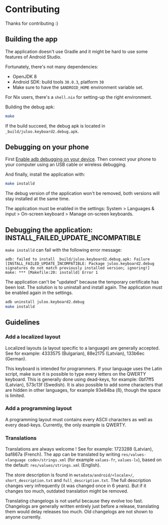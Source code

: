 # Contributing

Thanks for contributing :)

## Building the app

The application doesn't use Gradle and it might be hard to use some features of
Android Studio.

Fortunately, there's not many dependencies:
- OpenJDK 8
- Android SDK: build tools `30.0.3`, platform `30`
- Make sure to have the `$ANDROID_HOME` environment variable set.

For Nix users, there's a `shell.nix` for setting-up the right environment.

Building the debug apk:

```sh
make
```

If the build succeed, the debug apk is located in
`_build/juloo.keyboard2.debug.apk`.

## Debugging on your phone

First [Enable adb debugging on your device](https://developer.android.com/studio/command-line/adb#Enabling).
Then connect your phone to your computer using an USB cable or wireless
debugging.

And finally, install the application with:
```sh
make installd
```

The debug version of the application won't be removed, both versions will stay
installed at the same time.

The application must be enabled in the settings:
System > Languages & input > On-screen keyboard > Manage on-screen keyboards.

## Debugging the application: INSTALL_FAILED_UPDATE_INCOMPATIBLE

`make installd` can fail with the following error message:

```
adb: failed to install _build/juloo.keyboard2.debug.apk: Failure [INSTALL_FAILED_UPDATE_INCOMPATIBLE: Package juloo.keyboard2.debug signatures do not match previously installed version; ignoring!]
make: *** [Makefile:20: installd] Error 1
```

The application can't be "updated" because the temporary certificate has been
lost. The solution is to uninstall and install again.
The application must be enabled again in the settings.

```sh
adb uninstall juloo.keyboard2.debug
make installd
```

## Guidelines

### Add a localized layout

Localized layouts (a layout specific to a language) are generally accepted.
See for example: 4333575 (Bulgarian), 88e2175 (Latvian), 133b6ec (German).

This keyboard is intended for programmers. If your language uses the Latin script, make sure it is possible to type every letters on the QWERTY keyboard.
This is generally done using dead-keys, for example: 0bf7ff5 (Latvian), 573c13f (Swedish).
It is also possible to add some characters that are hidden in other languages, for example 93e84ba (ß), though the space is limited.

### Add a programming layout

A programming layout must contains every ASCII characters as well as every dead-keys.
Currently, the only example is QWERTY.

### Translations

Translations are always welcome ! See for example: 1723288 (Latvian), baf867a (French).
The app can be translated by writing `res/values-<language code>/strings.xml` (for example `values-fr`, `values-lv`), based on the default: `res/values/strings.xml` (English).

The store description is found in `metadata/android/<locale>/`, `short_description.txt` and `full_description.txt`.
The full description changes very infrequently (it was changed once in 6 years). But if it changes too much, outdated translation might be removed.

Translating changelogs is not useful because they evolve too fast. Changelogs are generally written entirely just before a release, translating them would delay releases too much. Old changelogs are not shown to anyone currently.
